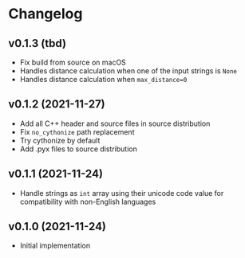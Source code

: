 Changelog
=========

v0.1.3 (tbd)
------------
- Fix build from source on macOS
- Handles distance calculation when one of the input strings is `None`
- Handles distance calculation when `max_distance=0`

v0.1.2 (2021-11-27)
-------------------
- Add all C++ header and source files in source distribution
- Fix `no_cythonize` path replacement
- Try cythonize by default
- Add .pyx files to source distribution

v0.1.1 (2021-11-24)
-------------------
- Handle strings as `int` array using their unicode code value for compatibility with non-English languages

v0.1.0 (2021-11-24)
-------------------
- Initial implementation
